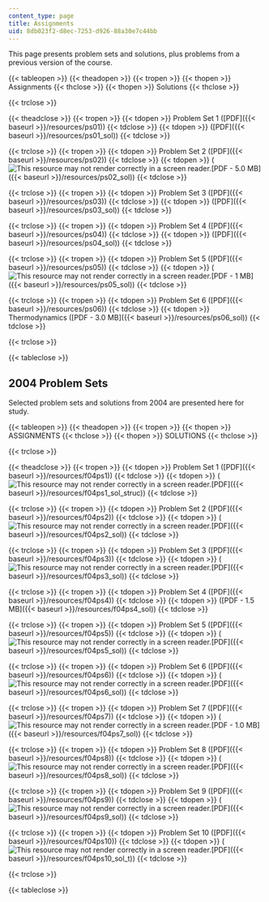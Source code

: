 ```yaml
---
content_type: page
title: Assignments
uid: 8db023f2-d8ec-7253-d926-88a30e7c44bb
---
```


This page presents problem sets and solutions, plus problems from a previous version of the course.

{{< tableopen >}}
{{< theadopen >}}
{{< tropen >}}
{{< thopen >}}
Assignments
{{< thclose >}}
{{< thopen >}}
Solutions
{{< thclose >}}

{{< trclose >}}

{{< theadclose >}}
{{< tropen >}}
{{< tdopen >}}
Problem Set 1 ([PDF]({{< baseurl >}}/resources/ps01))
{{< tdclose >}}
{{< tdopen >}}
([PDF]({{< baseurl >}}/resources/ps01_sol))
{{< tdclose >}}

{{< trclose >}}
{{< tropen >}}
{{< tdopen >}}
Problem Set 2 ([PDF]({{< baseurl >}}/resources/ps02))
{{< tdclose >}}
{{< tdopen >}}
(![This resource may not render correctly in a screen reader.](/images/inacessible.gif)[PDF - 5.0 MB]({{< baseurl >}}/resources/ps02_sol))
{{< tdclose >}}

{{< trclose >}}
{{< tropen >}}
{{< tdopen >}}
Problem Set 3 ([PDF]({{< baseurl >}}/resources/ps03))
{{< tdclose >}}
{{< tdopen >}}
([PDF]({{< baseurl >}}/resources/ps03_sol))
{{< tdclose >}}

{{< trclose >}}
{{< tropen >}}
{{< tdopen >}}
Problem Set 4 ([PDF]({{< baseurl >}}/resources/ps04))
{{< tdclose >}}
{{< tdopen >}}
([PDF]({{< baseurl >}}/resources/ps04_sol))
{{< tdclose >}}

{{< trclose >}}
{{< tropen >}}
{{< tdopen >}}
Problem Set 5 ([PDF]({{< baseurl >}}/resources/ps05))
{{< tdclose >}}
{{< tdopen >}}
(![This resource may not render correctly in a screen reader.](/images/inacessible.gif)[PDF - 1 MB]({{< baseurl >}}/resources/ps05_sol))
{{< tdclose >}}

{{< trclose >}}
{{< tropen >}}
{{< tdopen >}}
Problem Set 6 ([PDF]({{< baseurl >}}/resources/ps06))
{{< tdclose >}}
{{< tdopen >}}
Thermodynamics ([PDF - 3.0 MB]({{< baseurl >}}/resources/ps06_sol))
{{< tdclose >}}

{{< trclose >}}

{{< tableclose >}}

2004 Problem Sets
-----------------

Selected problem sets and solutions from 2004 are presented here for study.

{{< tableopen >}}
{{< theadopen >}}
{{< tropen >}}
{{< thopen >}}
ASSIGNMENTS
{{< thclose >}}
{{< thopen >}}
SOLUTIONS
{{< thclose >}}

{{< trclose >}}

{{< theadclose >}}
{{< tropen >}}
{{< tdopen >}}
Problem Set 1 ([PDF]({{< baseurl >}}/resources/f04ps1))
{{< tdclose >}}
{{< tdopen >}}
(![This resource may not render correctly in a screen reader.](/images/inacessible.gif)[PDF]({{< baseurl >}}/resources/f04ps1_sol_struc))
{{< tdclose >}}

{{< trclose >}}
{{< tropen >}}
{{< tdopen >}}
Problem Set 2 ([PDF]({{< baseurl >}}/resources/f04ps2))
{{< tdclose >}}
{{< tdopen >}}
(![This resource may not render correctly in a screen reader.](/images/inacessible.gif)[PDF]({{< baseurl >}}/resources/f04ps2_sol))
{{< tdclose >}}

{{< trclose >}}
{{< tropen >}}
{{< tdopen >}}
Problem Set 3 ([PDF]({{< baseurl >}}/resources/f04ps3))
{{< tdclose >}}
{{< tdopen >}}
(![This resource may not render correctly in a screen reader.](/images/inacessible.gif)[PDF]({{< baseurl >}}/resources/f04ps3_sol))
{{< tdclose >}}

{{< trclose >}}
{{< tropen >}}
{{< tdopen >}}
Problem Set 4 ([PDF]({{< baseurl >}}/resources/f04ps4))
{{< tdclose >}}
{{< tdopen >}}
([PDF - 1.5 MB]({{< baseurl >}}/resources/f04ps4_sol))
{{< tdclose >}}

{{< trclose >}}
{{< tropen >}}
{{< tdopen >}}
Problem Set 5 ([PDF]({{< baseurl >}}/resources/f04ps5))
{{< tdclose >}}
{{< tdopen >}}
(![This resource may not render correctly in a screen reader.](/images/inacessible.gif)[PDF]({{< baseurl >}}/resources/f04ps5_sol))
{{< tdclose >}}

{{< trclose >}}
{{< tropen >}}
{{< tdopen >}}
Problem Set 6 ([PDF]({{< baseurl >}}/resources/f04ps6))
{{< tdclose >}}
{{< tdopen >}}
(![This resource may not render correctly in a screen reader.](/images/inacessible.gif)[PDF]({{< baseurl >}}/resources/f04ps6_sol))
{{< tdclose >}}

{{< trclose >}}
{{< tropen >}}
{{< tdopen >}}
Problem Set 7 ([PDF]({{< baseurl >}}/resources/f04ps7))
{{< tdclose >}}
{{< tdopen >}}
(![This resource may not render correctly in a screen reader.](/images/inacessible.gif)[PDF - 1.0 MB]({{< baseurl >}}/resources/f04ps7_sol))
{{< tdclose >}}

{{< trclose >}}
{{< tropen >}}
{{< tdopen >}}
Problem Set 8 ([PDF]({{< baseurl >}}/resources/f04ps8))
{{< tdclose >}}
{{< tdopen >}}
(![This resource may not render correctly in a screen reader.](/images/inacessible.gif)[PDF]({{< baseurl >}}/resources/f04ps8_sol))
{{< tdclose >}}

{{< trclose >}}
{{< tropen >}}
{{< tdopen >}}
Problem Set 9 ([PDF]({{< baseurl >}}/resources/f04ps9))
{{< tdclose >}}
{{< tdopen >}}
(![This resource may not render correctly in a screen reader.](/images/inacessible.gif)[PDF]({{< baseurl >}}/resources/f04ps9_sol))
{{< tdclose >}}

{{< trclose >}}
{{< tropen >}}
{{< tdopen >}}
Problem Set 10 ([PDF]({{< baseurl >}}/resources/f04ps10))
{{< tdclose >}}
{{< tdopen >}}
(![This resource may not render correctly in a screen reader.](/images/inacessible.gif)[PDF]({{< baseurl >}}/resources/f04ps10_sol_t))
{{< tdclose >}}

{{< trclose >}}

{{< tableclose >}}